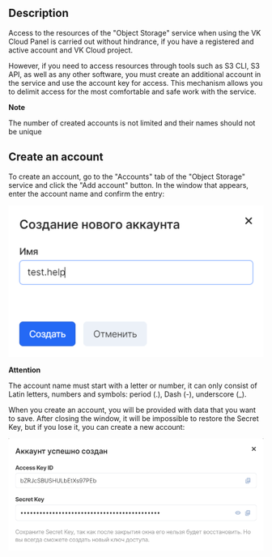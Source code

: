## Description

Access to the resources of the "Object Storage" service when using the VK Cloud Panel is carried out without hindrance, if you have a registered and active account and VK Cloud project.

However, if you need to access resources through tools such as S3 CLI, S3 API, as well as any other software, you must create an additional account in the service and use the account key for access. This mechanism allows you to delimit access for the most comfortable and safe work with the service.

**Note**

The number of created accounts is not limited and their names should not be unique

## Create an account

To create an account, go to the "Accounts" tab of the "Object Storage" service and click the "Add account" button. In the window that appears, enter the account name and confirm the entry:

![](./assets/1598049090195-1598049090195.png)

**Attention**

The account name must start with a letter or number, it can only consist of Latin letters, numbers and symbols: period (.), Dash (-), underscore (\_).

When you create an account, you will be provided with data that you want to save. After closing the window, it will be impossible to restore the Secret Key, but if you lose it, you can create a new account:

![](./assets/1598049339432-1598049339432.png)
